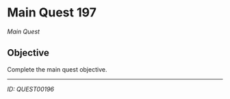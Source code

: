 # Main Quest 197

*Main Quest*

## Objective
Complete the main quest objective.

---
*ID: QUEST00196*